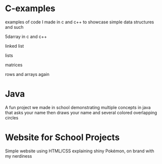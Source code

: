# C-examples 

examples of code I made in c and c++ to showcase simple data structures and such

5darray in c and c++

linked list

lists

matrices

rows and arrays again

# Java

A fun project we made in school demonstrating multiple concepts in java that asks your name then draws your name and several colored overlapping circles

# Website for School Projects

Simple website using HTML/CSS explaining shiny Pokémon, on brand with my nerdiness

